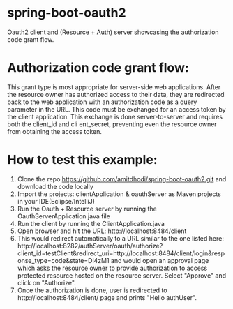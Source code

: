 # spring-boot-oauth2
Oauth2 client and (Resource + Auth) server showcasing the authorization code grant flow.

# Authorization code grant flow:
This grant type is most appropriate for server-side web applications. After the resource owner has authorized access to their data, they are redirected back to the web application with an authorization code as a query parameter in the URL. This code must be exchanged for an access token by the client application. This exchange is done server-to-server and requires both the client_id and cli
ent_secret, preventing even the resource owner from obtaining the access token.

# How to test this example:
1. Clone the repo https://github.com/amitdhodi/spring-boot-oauth2.git and download the code locally
2. Import the projects: clientApplication & oauthServer as Maven projects in your IDE(Eclipse/IntelliJ)
3. Run the Oauth + Resource server by running the OauthServerApplication.java file
4. Run the client by running the ClientApplication.java
5. Open browser and hit the URL: http://localhost:8484/client
6. This would redirect automatically to a URL similar to the one listed here:
http://localhost:8282/authServer/oauth/authorize?client_id=testClient&redirect_uri=http://localhost:8484/client/login&response_type=code&state=Di4zM1 and would open an 
approval page which asks the resource owner to provide authorization to access protected resource hosted on the resource
server. Select "Approve" and click on "Authorize".
7. Once the authorization is done, user is redirected to http://localhost:8484/client/ page and prints "Hello authUser".


